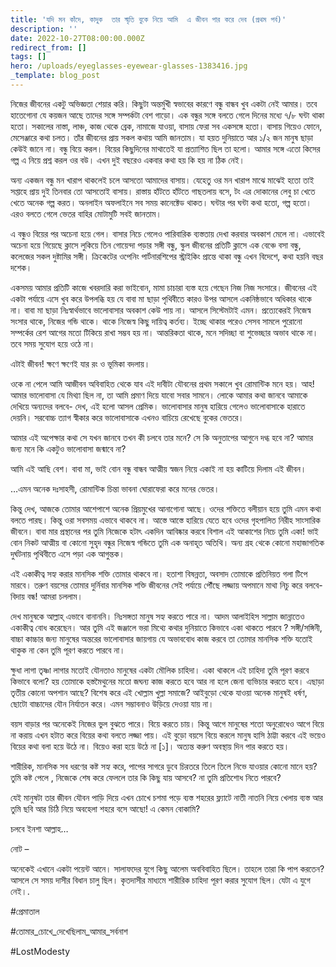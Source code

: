```yaml
---
title: 'যদি মন কাঁদে, কাদুক  তার স্মৃতি বুকে নিয়ে আমি  এ জীবন পার করে দেব (প্রথম পর্ব)'
description: ''
date: 2022-10-27T08:00:00.000Z
redirect_from: []
tags: []
hero: /uploads/eyeglasses-eyewear-glasses-1383416.jpg
_template: blog_post
---
```


নিজের জীবনের একটু অভিজ্ঞতা শেয়ার করি। কিছুটা অন্তর্মুখী স্বভাবের কারণে বন্ধু বান্ধব খুব একটা নেই আমার। তবে হাতেগোনা যে কয়জন আছে তাদের সঙ্গে সম্পর্কটা বেশ গাড়ো। এক বন্ধুর সঙ্গে বলতে গেলে দিনের মধ্যে ৭/৮ ঘন্টা থাকা হতো। সকালের নাস্তা, লাঞ্চ, কাজ থেকে ব্রেক, নামাজে যাওয়া, বাসায় ফেরা সব একসঙ্গে হতো। বাসায় গিয়েও ফোনে, মেসেঞ্জারে কথা চলত। তাঁর জীবনের প্রায় সকল কথায় আমি জানতাম। যা হয়ত দুনিয়াতে আর ১/২ জন মানুষ ছাড়া কেউই জানে না। বন্ধু বিয়ে করল। বিয়ের কিছুদিনের মাথাতেই যা প্রত্যাশিত ছিল তা হলো। আমার সঙ্গে এতো কিসের গল্প এ নিয়ে প্রশ্ন করল ওর বউ। এখন দুই বছরেও একবার কথা হয় কি হয় না ঠিক নেই।

অন্য একজন বন্ধু মন খারাপ থাকলেই চলে আসতো আমাদের বাসায়। যেহেতু ওর মন খারাপ মাঝে মাঝেই হতো তাই সপ্তাহে প্রায় দুই তিনবার তো আসতোই বাসায়। রাস্তায় হাঁটতে হাঁটতে গাছতলায় বসে, টং এর দোকানের লেবু চা খেতে খেতে অনেক গল্প করত। অনলাইন অফলাইনে সব সময় কানেক্টেড থাকত। ঘন্টার পর ঘন্টা কথা হতো, গল্প হতো। এরও বলতে গেলে ভেতর বাহির মোটামুটি সবই জানতাম।

এ বন্ধুও বিয়ের পর অচেনা হয়ে গেল। বাসার নিচে গেলেও পারিবারিক ব্যস্ততায় দেখা করবার অবকাশ মেলে না। এভাবেই অচেনা হয়ে গিয়েছে ক্লাসে লুকিয়ে তিন গোয়েন্দা পড়ার সঙ্গী বন্ধু, স্কুল জীবনের প্রতিটি ক্লাসে এক বেঞ্চে বসা বন্ধু, কলেজের সকল দুষ্টামির সঙ্গী। ক্রিকেটের ওপেনিং পার্টনারশিপের স্ট্রাইকিং প্রান্তে থাকা বন্ধু এখন বিদেশে, কথা হয়নি বছর দশেক।

একসময় আমার প্রতিটি কাজে খবরদারি করা ভাইবোন, মামা চাচারা ব্যস্ত হয়ে গেছেন নিজ নিজ সংসারে। জীবনের এই একটা পর্যায়ে এসে খুব করে উপলব্ধি হয় যে বাবা মা ছাড়া পৃথিবীতে কারও উপর আসলে একনিষ্ঠভাবে অধিকার থাকে না। বাবা মা ছাড়া নিঃস্বার্থভাবে ভালোবাসার অবকাশ কেউ পায় না। আসলে সিস্টেমটাই এমন। প্রত্যেকেরই নিজেস্ব সংসার থাকে, নিজের গন্ডি থাকে। থাকে নিজেস্ব কিছু দায়িত্ব কর্তব্য। ইচ্ছে থাকার পরেও সেসব সামলে পুরোনো সম্পর্কের রেশ আগের মতো টিকিয়ে রাখা সম্ভব হয় না। আন্তরিকতা থাকে, মনে সদিচ্ছা বা শুভেচ্ছার অভাব থাকে না। তবে সময় সুযোগ হয়ে ওঠে না।

এটাই জীবন! ক্ষণে ক্ষণেই যার রং ও ভূমিকা বদলায়।

ওকে না পেলে আমি আজীবন অবিবাহিত থেকে যাব এই দাবীটা যৌবনের প্রথম সকালে খুব রোমান্টিক মনে হয়। আহ! আমার ভালোবাসা যে মিথ্যা ছিল না, তা আমি প্রমাণ দিয়ে যাবো সবার সামনে। লোকে আমার কথা জানবে আমাকে দেখিয়ে অন্যদের বলবে- দেখ, এই হলো আসল প্রেমিক। ভালোবাসার মানুষ হারিয়ে গেলেও ভালোবাসাকে হারাতে দেয়নি। সরবোচ্চ ত্যাগ স্বীকার করে ভালোবাসাকে এখনও বাচিয়ে রেখেছে বুকের ভেতরে।

আমার এই অপেক্ষার কথা সে যখন জানবে তখন কী চলবে তার মনে? সে কি অনুতাপের আগুনে দগ্ধ হবে না? আমার জন্য মনে কি একটুও ভালোবাসা জন্মাবে না?

আমি এই আছি বেশ। বাবা মা, ভাই বোন বন্ধু বান্ধব আত্মীয় স্বজন নিয়ে একাই না হয় কাটিয়ে দিলাম এই জীবন।

…এমন অনেক দঃসাহসী, রোমান্টিক চিন্তা ভাবনা ঘোরাফেরা করে মনের ভেতর।

কিন্তু দেখ, আজকে তোমার আশেপাশে অনেক প্রিয়মুখের আনাগোনা আছে। ওদের শক্তিতে বলীয়ান হয়ে তুমি এমন কথা বলতে পারছ। কিন্তু ওরা সবসময় এভাবে থাকবে না। আস্তে আস্তে হারিয়ে যেতে হবে ওদের গৃহপালিত নিরীহ সাংসারিক জীবনে। বাবা মার প্রস্থানের পর তুমি নিজেকে হটাৎ একদিন আবিষ্কার করবে বিশাল এই আকাশের নিচে তুমি একা! ভাই বোন নিকট আত্মীয় বা কোনো সুহৃদ বন্ধুর নিজেস্ব গন্ডিতে তুমি এক অনাহূত অতিথি। অন্য গ্রহ থেকে কোনো মহাজাগতিক দুর্ঘটনায় পৃথিবীতে এসে পড়া এক আগুন্তক।

এই একাকীত্ব সহ্য করার মানসিক শক্তি তোমার থাকবে না। হতাশা বিষন্নতা, অবসাদ তোমাকে প্রতিনিয়ত গলা টিপে মারবে। তরুণ বয়সের তোমার দুর্নিবার মানসিক শক্তি জীবনের সেই পর্যায়ে পৌঁছে লজ্জায় অপমানে মাথা নিচু করে বলবে- বিদায় বন্ধ! আমরা চললাম।

দেখ মানুষকে আল্লাহ্‌ এভাবে বানাননি। নিঃসঙ্গতা মানুষ সহ্য করতে পারে না। আদম আলাইহিস সাল্লাম জান্নাতেও একাকীত্ব বোধ করেছেন। আর তুমি এই জঞ্জালে ভরা মিথ্যে কথার দুনিয়াতে কিভাবে একা থাকতে পারবে ? সঙ্গী/সঙ্গিনী, বাচ্চা কাচ্চার জন্য মানুষের অন্তরের ভালোবাসার জায়গায় যে অভাববোধ কাজ করবে তা তোমার মানসিক শক্তি যতোই থাকুক না কেন তুমি পূরণ করতে পারবে না।

ক্ষুধা লাগা তৃষ্ণা লাগার মতোই যৌনতাও মানুষের একটা মৌলিক চাহিদা। একা থাকলে এই চাহিদা তুমি পূরণ করবে কিভাবে বলো? হয় তোমাকে হস্তমৈথুনের মতো জঘন্য কাজ করতে হবে আর না হলে জেনা ব্যভিচার করতে হবে। এছাড়া তৃতীয় কোনো অপশান আছে? বিশেষ করে এই খোল্লাম খুল্লা সমাজে? আইবুড়ো থেকে যাওয়া অনেক মানুষই ধর্ষণ, ছোটো বাচ্চাদের যৌন নির্যাতন করে। এমন সম্ভাবনাও উড়িয়ে দেওয়া যায় না।

বয়স বাড়ার পর অনেকেই নিজের ভুল বুঝতে পারে। বিয়ে করতে চায়। কিন্তু আগে মানুষের শতো অনুরোধেও আগে বিয়ে না করায় এখন হটাত করে বিয়ের কথা বলতে লজ্জা পায়। এই বুড়ো বয়সে বিয়ে করলে মানুষ হাসি ঠাট্টা করবে এই ভয়েও বিয়ের কথা বলা হয়ে উঠে না। বিয়েও করা হয়ে উঠে না \[১\]। অত্যন্ত করুণ অবস্থায় দিন পার করতে হয়।

শারীরিক, মানসিক সব ধরণের কষ্ট সহ্য করে, পাপের সাগরে ডুবে চিরতরে তিলে তিলে নিভে যাওয়ার কোনো মানে হয়? তুমি কষ্ট পেলে , নিজেকে শেষ করে ফেললে তার কি কিছু যায় আসবে? না তুমি প্রতিশোধ নিতে পারবে?

যেই মানুষটা তার জীবন যৌবন পাড়ি দিয়ে এখন চোখে চশমা পড়ে ব্যস্ত শহরের ফ্ল্যাটে নাতী নাতনি নিয়ে খেলায় ব্যস্ত আর তুমি ছবি আর চিঠি নিয়ে অবহেলা শহরে বসে আছো! এ কেমন বোকামি?

চলবে ইনশা আল্লাহ…

নোট –

অনেকেই এখানে একটা পয়েন্ট আনে। সালাফদের যুগে কিছু আলেম অববিবাহিত ছিলে। তাহলে তারা কি পাপ করতেন? আসলে সে সময় দাসীর বিধান চালু ছিল। কৃতদাসীর মাধ্যমে শারীরিক চাহিদা পূরণ করার সুযোগ ছিল। যেটা এ যুগে নেই।.

\#প্রেমাতাল

\#তোমার_চোখে_দেখেছিলাম_আমার_সর্বনাশ

\#LostModesty
